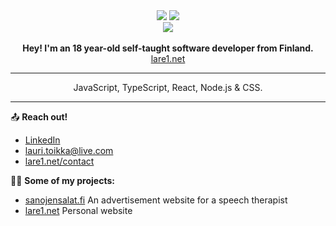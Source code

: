 
<div align="center">
  <img src="https://github-readme-stats.vercel.app/api?username=Lare1&show_icons=true&theme=tokyonight&hide_border=true&count_private=true)](https://github.com/anuraghazra/github-readme-stats"/>
  <img src="https://github-readme-stats.vercel.app/api/top-langs/?username=Lare1&theme=tokyonight&hide_border=true&count_private=true)](https://github.com/anuraghazra/github-readme-stats"/>
</div>

<div align="center">
  <img align="center" src="https://komarev.com/ghpvc/?username=Lare1&color=brightgreen&style=for-the-badge)"/>
</div>

<br/>

<div align="center">
    <strong>
       Hey! I'm an 18 year-old self-taught software developer from Finland.
    </strong>
</div>

<div align="center">
  <a href="https://lare1.net">lare1.net<a/>
</div>

---

<div align="center">
    JavaScript, TypeScript, React, Node.js & CSS.
</div>

---

📤 **Reach out!**
- [LinkedIn](https://www.linkedin.com/mwlite/in/lauri-toikka-a52925230)
- lauri.toikka@live.com
- [lare1.net/contact](https://lare1.net/contact)

👷‍♂️ **Some of my projects:**

- [sanojensalat.fi](https://sanojensalat.fi)
An advertisement website for a speech therapist
- [lare1.net](https://lare1.net/)
Personal website
